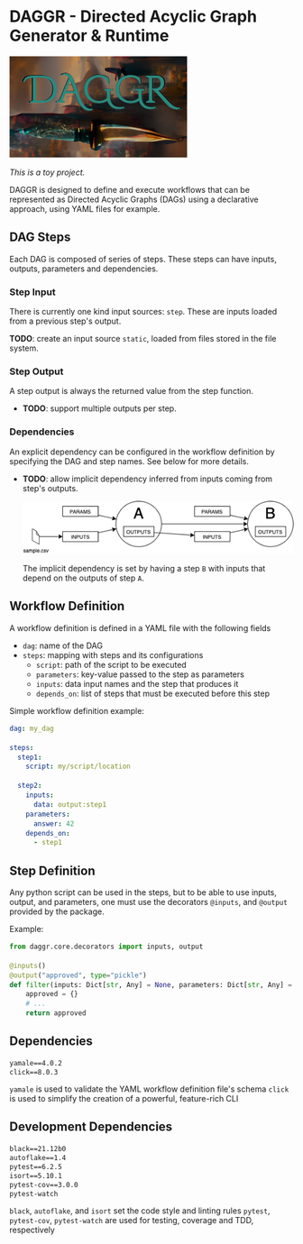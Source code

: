 # DAGGR - Directed Acyclic Graph Generator & Runtime

![DAGGR logo --- a dagger over the letters DAGGR](docs/daggr_logo.png)

*This is a toy project.* 

DAGGR is designed to define and execute workflows that can be represented as Directed Acyclic Graphs (DAGs) using a declarative approach, using YAML files for example.

## DAG Steps
Each DAG is composed of series of steps. These steps can have inputs, outputs, parameters and dependencies.

### Step Input
There is currently one kind input sources: `step`. These are inputs loaded from a previous step's output. 

**TODO**: create an input source `static`, loaded from files stored in the file system.

### Step Output
A step output is always the returned value from the step function.

* **TODO**: support multiple outputs per step.

### Dependencies


An explicit dependency can be configured in the workflow definition by specifying the DAG and step names. See below for more details.

* **TODO**: allow implicit dependency inferred from inputs coming from step's outputs.

    ![Drawing of a step B with a dependency on the output of a step A](docs/dag_dependency.png)
    
    The implicit dependency is set by having a step `B` with inputs that depend on the outputs of step `A`.

## Workflow Definition
A workflow definition is defined in a YAML file with the following fields
* `dag`: name of the DAG
* `steps`: mapping with steps and its configurations
  * `script`: path of the script to be executed
  * `parameters`: key-value passed to the step as parameters
  * `inputs`: data input names and the step that produces it
  * `depends_on`: list of steps that must be executed before this step

Simple workflow definition example:
```yaml
dag: my_dag

steps:
  step1: 
    script: my/script/location

  step2:
    inputs:
      data: output:step1
    parameters:
      answer: 42
    depends_on: 
      - step1
```

## Step Definition
Any python script can be used in the steps, but to be able to use inputs, output, and parameters, one must use the decorators `@inputs`, and `@output` provided by the package.

Example:
```python
from daggr.core.decorators import inputs, output

@inputs()
@output("approved", type="pickle")
def filter(inputs: Dict[str, Any] = None, parameters: Dict[str, Any] = None):
    approved = {}
    # ...
    return approved
```

## Dependencies
```
yamale==4.0.2
click==8.0.3
```
`yamale` is used to validate the YAML workflow definition file's schema
`click` is used to simplify the creation of a powerful, feature-rich CLI

## Development Dependencies
```
black==21.12b0
autoflake==1.4
pytest==6.2.5
isort==5.10.1
pytest-cov==3.0.0
pytest-watch
```
`black`, `autoflake`, and `isort` set the code style and linting rules
`pytest`, `pytest-cov`, `pytest-watch` are used for testing, coverage and TDD, respectively


